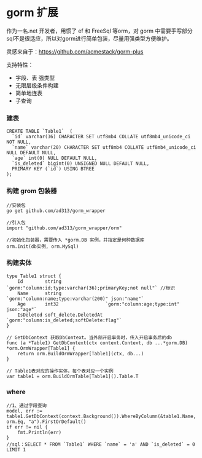 # gorm 扩展
作为一名.net 开发者，用惯了 ef 和 FreeSql 等orm，对 gorm 中需要手写部分sql不是很适应，所以对gorm进行简单包装，尽量用强类型方便维护。

灵感来自于：https://github.com/acmestack/gorm-plus

[//]: # (* [入门]&#40;a.md&#41;)

支持特性：
- 字段、表 强类型
- 无限层级条件构建
- 简单地连表
- 子查询

### 建表
``` mysql
CREATE TABLE `Table1`  (
  `id` varchar(36) CHARACTER SET utf8mb4 COLLATE utf8mb4_unicode_ci NOT NULL,
  `name` varchar(20) CHARACTER SET utf8mb4 COLLATE utf8mb4_unicode_ci NULL DEFAULT NULL,
  `age` int(0) NULL DEFAULT NULL,
  `is_deleted` bigint(0) UNSIGNED NULL DEFAULT NULL,
  PRIMARY KEY (`id`) USING BTREE
);
```
### 构建 grom 包装器
```golang
//安装包
go get github.com/ad313/gorm_wrapper

//引入包
import "github.com/ad313/gorm_wrapper/orm"

//初始化包装器，需要传入 *gorm.DB 实例，并指定是何种数据库
orm.Init(db实例, orm.MySql)
```
### 构建实体
``` golang
type Table1 struct {
	Id        string                `gorm:"column:id;type:varchar(36);primaryKey;not null"` //标识
	Name      string                `gorm:"column:name;type:varchar(200)" json:"name"`
	Age       int32                 `gorm:"column:age;type:int" json:"age"`
	IsDeleted soft_delete.DeletedAt `gorm:"column:is_deleted;softDelete:flag"`
}

// GetDbContext 获取DbContext。当外部开启事务时，传入开启事务后的db
func (a *Table1) GetDbContext(ctx context.Context, db ...*gorm.DB) *orm.OrmWrapper[Table1] {
	return orm.BuildOrmWrapper[Table1](ctx, db...)
}

// Table1表对应的操作实体，每个表对应一个实例
var table1 = orm.BuildOrmTable[Table1]().Table.T
```



### where

```golang
//1、通过字段查询
model, err := table1.GetDbContext(context.Background()).WhereByColumn(&table1.Name, orm.Eq, "a").FirstOrDefault()
if err != nil {
	fmt.Println(err)
}
//sql：SELECT * FROM `Table1` WHERE `name` = 'a' AND `is_deleted` = 0 LIMIT 1
```